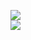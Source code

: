 [![](https://img.shields.io/badge/Made%20With-Github%20Spray-lightgrey.svg?style=for-the-badge&logo=github)](https://github.com/Annihil/github-spray#5440)  
[![](https://i.imgur.com/2DrTn0Z.gif)](https://github.com/Annihil/github-spray)